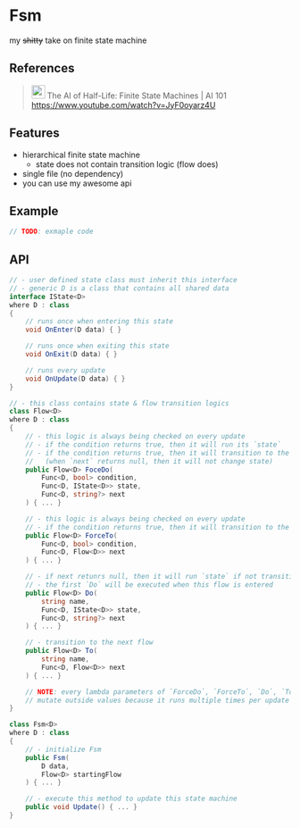 # Fsm

my ~~shitty~~ take on finite state machine

## References

> <img width="24px" src="https://yt3.ggpht.com/ytc/AKedOLQMDfbOQvRp6eZg9qu0v8p_iN5mgIge9D-gTAMjmA=s48-c-k-c0x00ffffff-no-rj"></img> The AI of Half-Life: Finite State Machines | AI 101\
> <https://www.youtube.com/watch?v=JyF0oyarz4U>

## Features

- hierarchical finite state machine
    - state does not contain transition logic (flow does)
- single file (no dependency)
- you can use my awesome api

## Example

```csharp
// TODO: exmaple code
```

## API

```csharp
// - user defined state class must inherit this interface
// - generic D is a class that contains all shared data
interface IState<D>
where D : class
{
    // runs once when entering this state
    void OnEnter(D data) { }

    // runs once when exiting this state
    void OnExit(D data) { }

    // runs every update
    void OnUpdate(D data) { }
}
```

```csharp
// - this class contains state & flow transition logics
class Flow<D>
where D : class
{
    // - this logic is always being checked on every update
    // - if the condition returns true, then it will run its `state`
    // - if the condition returns true, then it will transition to the `next`
    //   (when `next` returns null, then it will not change state)
    public Flow<D> FoceDo(
        Func<D, bool> condition,
        Func<D, IState<D>> state,
        Func<D, string?> next
    ) { ... }

    // - this logic is always being checked on every update
    // - if the condition returns true, then it will transition to the next flow
    public Flow<D> ForceTo(
        Func<D, bool> condition,
        Func<D, Flow<D>> next
    ) { ... }

    // - if next retunrs null, then it will run `state` if not transition to `next`
    // - the first `Do` will be executed when this flow is entered
    public Flow<D> Do(
        string name,
        Func<D, IState<D>> state,
        Func<D, string?> next
    ) { ... }

    // - transition to the next flow
    public Flow<D> To(
        string name,
        Func<D, Flow<D>> next
    ) { ... }

    // NOTE: every lambda parameters of `ForceDo`, `ForceTo`, `Do`, `To` must not
    // mutate outside values because it runs multiple times per update
}
```

```csharp
class Fsm<D>
where D : class
{
    // - initialize Fsm
    public Fsm(
        D data,
        Flow<D> startingFlow
    ) { ... }

    // - execute this method to update this state machine
    public void Update() { ... }
}
```

